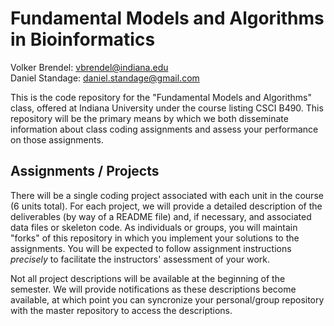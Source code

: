 # Fundamental Models and Algorithms in Bioinformatics
Volker Brendel:  <vbrendel@indiana.edu>  
Daniel Standage: <daniel.standage@gmail.com>

This is the code repository for the "Fundamental Models and Algorithms" class, offered at Indiana University under the course listing CSCI B490.
This repository will be the primary means by which we both disseminate information about class coding assignments and assess your performance on those assignments.

## Assignments / Projects
There will be a single coding project associated with each unit in the course (6 units total).
For each project, we will provide a detailed description of the deliverables (by way of a README file) and, if necessary, and associated data files or skeleton code.
As individuals or groups, you  will maintain "forks" of this repository in which you implement your solutions to the assignments.
You will be expected to follow assignment instructions *precisely* to facilitate the instructors' assessment of your work.

Not all project descriptions will be available at the beginning of the semester.
We will provide notifications as these descriptions become available, at which point you can syncronize your personal/group repository with the master repository to access the descriptions.

